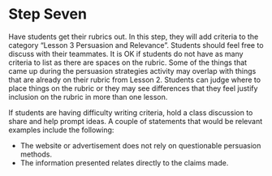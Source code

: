 # Step Seven

Have students get their rubrics out. In this step, they will add criteria to the category “Lesson 3 Persuasion and Relevance”. Students should feel free to discuss with their teammates. It is OK if students do not have as many criteria to list as there are spaces on the rubric. Some of the things that came up during the persuasion strategies activity may overlap with things that are already on their rubric from Lesson 2. Students can judge where to place things on the rubric or they may see differences that they feel justify inclusion on the rubric in more than one lesson.

If students are having difficulty writing criteria, hold a class discussion to share and help prompt ideas. A couple of statements that would be relevant examples include the following:
- The website or advertisement does not rely on questionable persuasion methods.
- The information presented relates directly to the claims made.
